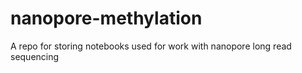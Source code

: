 # nanopore-methylation
A repo for storing notebooks used for work with nanopore long read sequencing
